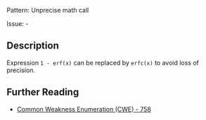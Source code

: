 Pattern: Unprecise math call

Issue: -

## Description

Expression `1 - erf(x)` can be replaced by `erfc(x)` to avoid loss of precision.

## Further Reading

* [Common Weakness Enumeration (CWE) - 758](https://cwe.mitre.org/data/definitions/758.html)